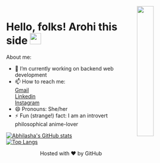 <!--<img align="right" width="40%" src="https://media2.giphy.com/media/t5Ml3rCGNEddm/giphy.gif?cid=ecf05e475i8f7p8yqe8njnxolxtm66vhmlr7dquo4s7q1ovs&rid=giphy.gif&ct=g">

# Hello, folks! Arohi this side <img src="https://raw.githubusercontent.com/MartinHeinz/MartinHeinz/master/wave.gif" width="30px"> -->

<img align="right" width="30%" src="https://media3.giphy.com/media/88R16x6lz7iP6/giphy.gif?cid=ecf05e47p6f0ht6nttnah7ohfsv6i6m33tzxbl5o8xyl8wim&rid=giphy.gif&ct=g">

# Hello, folks! Arohi this side <img src="https://raw.githubusercontent.com/MartinHeinz/MartinHeinz/master/wave.gif" width="30px">

About me:

- 🌱 I’m currently working on backend web development<!--- 🤔 I’m looking for help with Machine learning-->
- 📫 How to reach me: <br>
      [Gmail](mailto:arohiabhilasha@gmail.com) <br>
      [Linkedin](https://www.linkedin.com/in/abhilashaarohi/)<br>
      [Instagram](https://www.instagram.com/abhilashaarohi/)
- 😄 Pronouns: She/her
- ⚡ Fun (strange!) fact: I am an introvert philosophical anime-lover

[![Abhilasha's GitHub stats](https://github-readme-stats.vercel.app/api?username=arohiabhilasha&show_icons=true&theme=gotham&&hide=issues)](https://github.com/arohiabhilasha/github-readme-stats)<br>
[![Top Langs](https://github-readme-stats.vercel.app/api/top-langs/?username=arohiabhilasha&layout=compact&langs_count=6&theme=gotham)](https://github.com/arohiabhilasha/github-readme-stats)
















<p align="center">Hosted with ❤ by GitHub</p>


